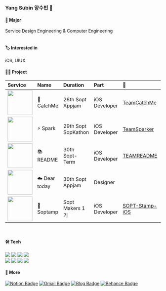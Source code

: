 ### Yang Subin 양수빈 👾 


#### 🏫 Major
Service Design Engineering & Computer Engineering   
<br>
   
#### 🏷 Interested in
iOS, UIUX
<br>

#### 👩‍💻 Project
| Service | Name | Duration | Part | 📎 | 📲 |
|:--|:------|:------|:------|:------|:------|
|<img src="https://user-images.githubusercontent.com/81167570/184465672-2e5648f5-77bd-48b4-b25c-ed78be3a8bcd.png" width=80 height=80/>| 👻 CatchMe | 28th Sopt Appjam | iOS Developer | [TeamCatchMe](https://github.com/TeamCatchMe) | 🏃‍♀️ |
|<img src="https://user-images.githubusercontent.com/81167570/184465765-882581b5-9749-4fa8-ba15-b9a23827a713.png" width=80 height=80/>|  ⚡️ Spark | 29th Sopt SopKathon | iOS Developer | [TeamSparker](https://github.com/TeamSparker) | [download🪄](https://apps.apple.com/kr/app/spark-%EC%8A%A4%ED%8C%8C%ED%81%AC-%EC%B9%9C%EA%B5%AC%EC%99%80-%EC%8A%B5%EA%B4%80-%EA%B4%80%EB%A6%AC/id1605811861) |
|<img src="https://user-images.githubusercontent.com/81167570/184465852-cb05e110-a363-44d6-bcb1-729cc3c908c3.png" width=80 height=80/>| 📚 README | 30th Sopt-Term | iOS Developer | [TEAMREADME](https://github.com/TEAM-README) | [download🪄](https://apps.apple.com/kr/app/%EB%A6%AC%EB%93%9C%EB%AF%B8-readme/id1617522900) |
<img src="https://user-images.githubusercontent.com/81167570/184465819-dbdba8ec-3fe4-4104-b5d4-8d879dd6a371.png" width=80 height=80/>| ☁️ Dear today | 30th Sopt Appjam | Designer | | |
<img src="https://user-images.githubusercontent.com/81167570/210172295-1c188e41-cf0a-4ea7-9b73-7df81e2db46e.png" width=80 height=80/>| 🍵 Soptamp | Sopt Makers 1기 | iOS Developer | [SOPT-Stamp-iOS](https://github.com/sopt-makers/SOPT-Stamp-iOS) |  🏃‍♀️ |


<!-- <img src="https://user-images.githubusercontent.com/81167570/183817341-4fb669a0-a3d0-42a0-adf5-abef1858b183.png" width=54 height=54/>

> **고도의 전략 🥔**

내 인맥, 나는 MBTI로 관리한다. 이게 바로 고도의 전략.

28th Sopt Sopkathon : 2021.05.22 - 2021.05.23

`iOS Developer`

<br>

<img src="https://user-images.githubusercontent.com/81167570/184465672-2e5648f5-77bd-48b4-b25c-ed78be3a8bcd.png" width=54 height=54/>

> **CatchMe 👾**

나의 매일을 다채롭게, 관심사 기반 캐릭터 관리

28th Sopt Appjam : 2021.06.26 -

`iOS Developer`

<br>

<img src="https://user-images.githubusercontent.com/81167570/184465765-882581b5-9749-4fa8-ba15-b9a23827a713.png" width=54 height=54/>

> **Spark ⚡️**

친구와 함께 하는 66일간의 습관 형성 서비스

29th Sopt Appjam : 2022.01.02 -

`iOS Developer`

[Download👏](https://apps.apple.com/kr/app/spark-%EC%8A%A4%ED%8C%8C%ED%81%AC-%EC%B9%9C%EA%B5%AC%EC%99%80-%EC%8A%B5%EA%B4%80-%EA%B4%80%EB%A6%AC/id1605811861)

<br>

<img src="https://user-images.githubusercontent.com/81167570/184465852-cb05e110-a363-44d6-bcb1-729cc3c908c3.png" width=54 height=54/>

>**README 📚**

우리들의 독서 기록 서비스

30th Sopt-Term : 2022.03 - 

`iOS Developer`

<br>

<img src="https://user-images.githubusercontent.com/81167570/184465819-dbdba8ec-3fe4-4104-b5d4-8d879dd6a371.png" width=54 height=54/>

>**Dear today ☁️**

시간 여행을 통해 지금의 행복에 대해 생각할 수 있도록 도와주는 스토리텔링 게임 서비스

30th Sopt Appjam : 2022.06.18 -

`Designer`
-->

<br>


#### 🛠 Tech
<img src="https://img.shields.io/badge/Swift-FA7343?style=flat-square&logo=Swift&logoColor=white"/> <img src="https://img.shields.io/badge/HTML5-E34F26?style=flat-square&logo=HTML5&logoColor=white"/> <img src="https://img.shields.io/badge/CSS3-1572B6?style=flat-square&logo=CSS3&logoColor=white"/> <img src="https://img.shields.io/badge/Python-3766AB?style=flat-square&logo=Python&logoColor=white"/>      
<img src="https://img.shields.io/badge/Figma-292929?style=flat-square&logo=Figma&logoColor=white"/> <img src="https://img.shields.io/badge/Adobe XD-700f59?style=flat-square&logo=Adobe XD&logoColor=white"/> <img src="https://img.shields.io/badge/Adobe Illustrator-FF9A00?style=flat-square&logo=Adobe Illustrator&logoColor=white"/> <img src="https://img.shields.io/badge/Adobe After Effects-6661b8?style=flat-square&logo=Adobe After Effects&logoColor=white"/>


#### 💭 More
[![Notion Badge](https://img.shields.io/badge/Portfolio-000000?style=flat-square&logo=Notion&logoColor=white)](https://nosy-repair-8a6.notion.site/Portfolio-59ff5c49ab5948d7825aa797033bd045) 
[![Gmail Badge](https://img.shields.io/badge/Gmail-d14836?style=flat-square&logo=Gmail&logoColor=white&link=mailto:snugyun01@gmail.com)](mailto:cindy010670@gmail.com)
[![Blog Badge](https://img.shields.io/badge/Blog-624ea6?style=flat-square&logo=GitHub&logoColor=white)](https://yang-subinn.tistory.com/)
[![Behance Badge](https://img.shields.io/badge/Behance-1769FF?style=flat-square&logo=Behance&logoColor=white)](https://www.behance.net/cindy01067a2ab)




